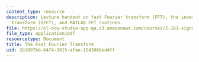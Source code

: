 ```yaml
---
content_type: resource
description: Lecture handout on fast Fourier transform (FFT), the inverse fast Fourier
  transform (IFFT), and MATLAB FFT routines.
file: https://ol-ocw-studio-app-qa.s3.amazonaws.com/courses/2-161-signal-processing-continuous-and-discrete-fall-2008/2b3897bb64743815afae1543066ed4ff_fft.pdf
file_type: application/pdf
resourcetype: Document
title: The Fast Fourier Transform
uid: 2b3897bb-6474-3815-afae-1543066ed4ff
---
```

